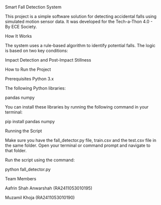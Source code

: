 Smart Fall Detection System

This project is a simple software solution for detecting accidental falls using simulated motion sensor data. It was developed for the Tech-a-Thon 4.0 - By ECE Society.

How It Works

The system uses a rule-based algorithm to identify potential falls. The logic is based on two key conditions:

Impact Detection and Post-Impact Stillness

How to Run the Project

Prerequisites
Python 3.x

The following Python libraries:

pandas
numpy

You can install these libraries by running the following command in your terminal:

pip install pandas numpy

Running the Script

Make sure you have the fall_detector.py file, train.csv and the test.csv file in the same folder.
Open your terminal or command prompt and navigate to that folder.

Run the script using the command:

python fall_detector.py

Team Members

Aafrin Shah Anwarshah (RA2411053010195)

Muzamil Khoja (RA2411053010190)
